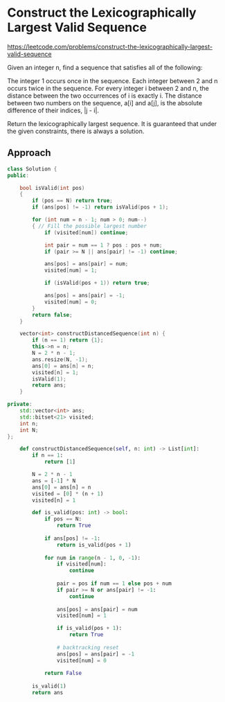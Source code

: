 # Construct the Lexicographically Largest Valid Sequence

https://leetcode.com/problems/construct-the-lexicographically-largest-valid-sequence

Given an integer n, find a sequence that satisfies all of the following:

The integer 1 occurs once in the sequence.
Each integer between 2 and n occurs twice in the sequence.
For every integer i between 2 and n, the distance between the two occurrences of i is exactly i.
The distance between two numbers on the sequence, a[i] and a[j], is the absolute difference of their indices, |j - i|.

Return the lexicographically largest sequence. It is guaranteed that under the given constraints, there is always a solution.


## Approach 

``` C++
class Solution {
public:

    bool isValid(int pos)
    {
        if (pos == N) return true;
        if (ans[pos] != -1) return isValid(pos + 1);

        for (int num = n - 1; num > 0; num--)
        { // Fill the possible largest number 
            if (visited[num]) continue;

            int pair = num == 1 ? pos : pos + num;
            if (pair >= N || ans[pair] != -1) continue;

            ans[pos] = ans[pair] = num;
            visited[num] = 1;

            if (isValid(pos + 1)) return true;

            ans[pos] = ans[pair] = -1;
            visited[num] = 0;
        }
        return false;
    }

    vector<int> constructDistancedSequence(int n) {
        if (n == 1) return {1};
        this->n = n;
        N = 2 * n - 1;
        ans.resize(N, -1);
        ans[0] = ans[n] = n;
        visited[n] = 1;
        isValid(1);
        return ans;
    }

private:
    std::vector<int> ans;
    std::bitset<21> visited;
    int n;
    int N;
};
```


``` Python
    def constructDistancedSequence(self, n: int) -> List[int]:
        if n == 1:
            return [1]

        N = 2 * n - 1
        ans = [-1] * N
        ans[0] = ans[n] = n
        visited = [0] * (n + 1)
        visited[n] = 1

        def is_valid(pos: int) -> bool:
            if pos == N:
                return True
            
            if ans[pos] != -1:
                return is_valid(pos + 1)
            
            for num in range(n - 1, 0, -1):
                if visited[num]:
                    continue
                
                pair = pos if num == 1 else pos + num
                if pair >= N or ans[pair] != -1:
                    continue
                
                ans[pos] = ans[pair] = num
                visited[num] = 1

                if is_valid(pos + 1):
                    return True
                
                # backtracking reset
                ans[pos] = ans[pair] = -1
                visited[num] = 0
            
            return False
        
        is_valid(1)
        return ans
```

